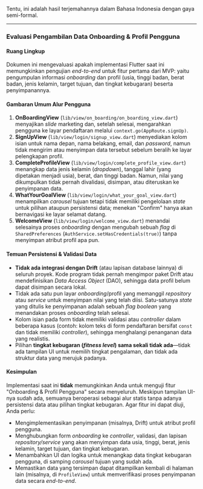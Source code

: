 Tentu, ini adalah hasil terjemahannya dalam Bahasa Indonesia dengan gaya semi-formal.

---

### **Evaluasi Pengambilan Data Onboarding & Profil Pengguna**

#### **Ruang Lingkup**
Dokumen ini mengevaluasi apakah implementasi Flutter saat ini memungkinkan pengujian *end-to-end* untuk fitur pertama dari MVP: yaitu pengumpulan informasi *onboarding* dan profil (usia, tinggi badan, berat badan, jenis kelamin, target tujuan, dan tingkat kebugaran) beserta penyimpanannya.

#### **Gambaran Umum Alur Pengguna**
1.  **OnBoardingView** (`lib/view/on_boarding/on_boarding_view.dart`) menyajikan *slide* marketing dan, setelah selesai, mengarahkan pengguna ke layar pendaftaran melalui `context.go(AppRoute.signUp)`.
2.  **SignUpView** (`lib/view/login/signup_view.dart`) menyediakan kolom isian untuk nama depan, nama belakang, email, dan *password*, namun tidak mengirim atau menyimpan data tersebut sebelum beralih ke layar pelengkapan profil.
3.  **CompleteProfileView** (`lib/view/login/complete_profile_view.dart`) menangkap data jenis kelamin (*dropdown*), tanggal lahir (yang dipetakan menjadi usia), berat, dan tinggi badan. Namun, nilai yang dikumpulkan tidak pernah divalidasi, disimpan, atau diteruskan ke penyimpanan data.
4.  **WhatYourGoalView** (`lib/view/login/what_your_goal_view.dart`) menampilkan *carousel* tujuan tetapi tidak memiliki pengelolaan *state* untuk pilihan ataupun persistensi data; menekan "Confirm" hanya akan bernavigasi ke layar selamat datang.
5.  **WelcomeView** (`lib/view/login/welcome_view.dart`) menandai selesainya proses *onboarding* dengan mengubah sebuah *flag* di `SharedPreferences` (`AuthService.setHasCredentials(true)`) tanpa menyimpan atribut profil apa pun.

#### **Temuan Persistensi & Validasi Data**
-   **Tidak ada integrasi dengan Drift** (atau lapisan database lainnya) di seluruh proyek. Kode program tidak pernah mengimpor paket Drift atau mendefinisikan *Data Access Object* (DAO), sehingga data profil belum dapat disimpan secara lokal.
-   Tidak ada satu pun layar *onboarding*/profil yang memanggil *repository* atau *service* untuk menyimpan nilai yang telah diisi. Satu-satunya *state* yang ditulis ke penyimpanan adalah sebuah *flag boolean* yang menandakan proses *onboarding* telah selesai.
-   Kolom isian pada form tidak memiliki validasi atau *controller* dalam beberapa kasus (contoh: kolom teks di form pendaftaran bersifat `const` dan tidak memiliki *controller*), sehingga menghalangi penanganan data yang realistis.
-   Pilihan **tingkat kebugaran (*fitness level*) sama sekali tidak ada**—tidak ada tampilan UI untuk memilih tingkat pengalaman, dan tidak ada struktur data yang merujuk padanya.

#### **Kesimpulan**
Implementasi saat ini **tidak** memungkinkan Anda untuk menguji fitur "Onboarding & Profil Pengguna" secara menyeluruh. Meskipun tampilan UI-nya sudah ada, semuanya beroperasi sebagai alur statis tanpa adanya persistensi data atau pilihan tingkat kebugaran. Agar fitur ini dapat diuji, Anda perlu:
-   Mengimplementasikan penyimpanan (misalnya, Drift) untuk atribut profil pengguna.
-   Menghubungkan form *onboarding* ke *controller*, validasi, dan lapisan *repository/service* yang akan menyimpan data usia, tinggi, berat, jenis kelamin, target tujuan, dan tingkat kebugaran.
-   Menambahkan UI dan logika untuk menangkap data tingkat kebugaran pengguna, di samping *carousel* tujuan yang sudah ada.
-   Memastikan data yang tersimpan dapat ditampilkan kembali di halaman lain (misalnya, di `ProfileView`) untuk memverifikasi proses penyimpanan data secara *end-to-end*.